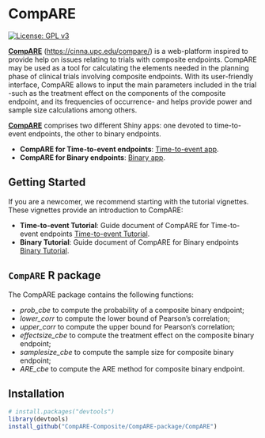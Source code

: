 
# CompARE

[![License: GPL
v3](https://img.shields.io/badge/License-GPLv3-blue.svg)](https://www.gnu.org/licenses/gpl-3.0)

<!-- badges: end -->

[**CompARE**](https://cinna.upc.edu/compare/)
(<https://cinna.upc.edu/compare/>) is a web-platform inspired to provide
help on issues relating to trials with composite endpoints. CompARE may
be used as a tool for calculating the elements needed in the planning
phase of clinical trials involving composite endpoints. With its
user-friendly interface, CompARE allows to input the main parameters
included in the trial -such as the treatment effect on the components of
the composite endpoint, and its frequencies of occurrence- and helps
provide power and sample size calculations among others.

[**CompARE**](https://cinna.upc.edu/compare/) comprises two different
Shiny apps: one devoted to time-to-event endpoints, the other to binary
endpoints.

  - **CompARE for Time-to-event endpoints**: [Time-to-event
    app](http://cinna.upc.edu:3838/compare/CompARETimeToEvent/).
  - **CompARE for Binary endpoints**: [Binary
    app](http://cinna.upc.edu:3838/compare/CompAREBinary/).

## Getting Started

If you are a newcomer, we recommend starting with the tutorial
vignettes. These vignettes provide an introduction to CompARE:

  - **Time-to-event Tutorial**: Guide document of CompARE for
    Time-to-event endpoints [Time-to-event
    Tutorial](http://cinna.upc.edu:3838/compare/CompARETimeToEvent/help_Tutorial.html).
  - **Binary Tutorial**: Guide document of CompARE for Binary endpoints
    [Binary
    Tutorial](http://cinna.upc.edu:3838/compare/CompAREBinary/Help-Tutorial.html).

## `CompARE` R package

The CompARE package contains the following functions:

  - *prob\_cbe* to compute the probability of a composite binary
    endpoint;  
  - *lower\_corr* to compute the lower bound of Pearson’s correlation;
  - *upper\_corr* to compute the upper bound for Pearson’s correlation;
  - *effectsize\_cbe* to compute the treatment effect on the composite
    binary endpoint;
  - *samplesize\_cbe* to compute the sample size for composite binary
    endpoint;
  - *ARE\_cbe* to compute the ARE method for composite binary endpoint.

## Installation

``` r
# install.packages("devtools")
library(devtools)
install_github("CompARE-Composite/CompARE-package/CompARE")
```
